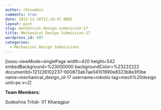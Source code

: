 ```yaml
---
author: rbtxadmin
comments: true
date: 2012-12-26T12:14:47.000Z
layout: post
slug: mechanical-design-submission-17
title: Mechanical Design Submission-17
wordpress_id: 607
categories:
  - Mechanical Design Submissions
---
```


[issuu viewMode=singlePage width=420 height=542 embedBackground=%23000000 backgroundColor=%23222222 documentId=121226102237-600873ab7ae04101990e8323b8e3f0be name=mechanical_design_id-17 username=robotix tag=mech%20design unit=px v=2]

**Team Members:**

Sudeshna Trilok- IIT Kharagpur
